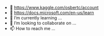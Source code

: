 - 👋 https://www.kaggle.com/osbertc/account
- 👀 https://docs.microsoft.com/en-us/learn
- 🌱 I’m currently learning ...
- 💞️ I’m looking to collaborate on ...
- 📫 How to reach me ...

<!---
osbertc/osbertc is a ✨ special ✨ repository because its `README.md` (this file) appears on your GitHub profile.
You can click the Preview link to take a look at your changes.
--->
